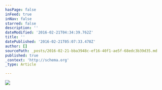 ```yaml
---
hasPage: false
inFeed: true
inNav: false
starred: false
description: ''
dateModified: '2016-02-21T04:34:39.762Z'
title: ''
datePublished: '2016-02-21T05:07:33.478Z'
author: []
sourcePath: _posts/2016-02-21-bba3948c-ef16-40f1-ae5f-68edc3b39d35.md
published: true
_context: 'http://schema.org'
_type: Article

---
```

![](https://the-grid-user-content.s3-us-west-2.amazonaws.com/d9f18e8b-8a93-4b71-b06b-0de355f8e160.jpg)
